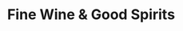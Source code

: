 ---
title: "Fine Wine & Good Spirits"
url: /grove-city/fine-wine-und-good-spirits/
shop: Spirituosen
---